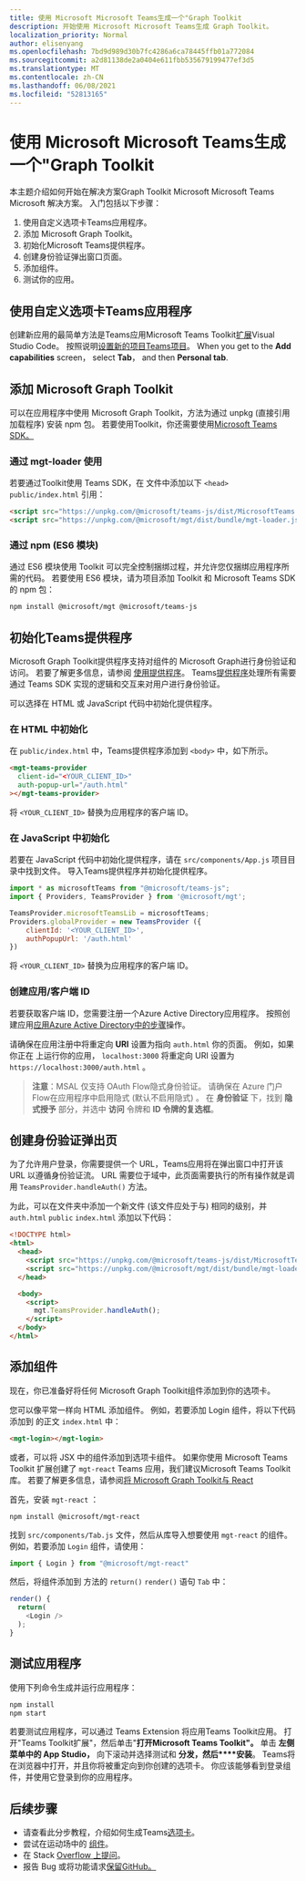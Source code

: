 ```yaml
---
title: 使用 Microsoft Microsoft Teams生成一个"Graph Toolkit
description: 开始使用 Microsoft Microsoft Teams生成 Graph Toolkit。
localization_priority: Normal
author: elisenyang
ms.openlocfilehash: 7bd9d989d30b7fc4286a6ca78445ffb01a772084
ms.sourcegitcommit: a2d81138de2a0404e611fbb535679199477ef3d5
ms.translationtype: MT
ms.contentlocale: zh-CN
ms.lasthandoff: 06/08/2021
ms.locfileid: "52813165"
---
```

# <a name="build-a-microsoft-teams-tab-with-the-microsoft-graph-toolkit"></a>使用 Microsoft Microsoft Teams生成一个"Graph Toolkit

本主题介绍如何开始在解决方案Graph Toolkit Microsoft Microsoft Teams Microsoft 解决方案。 入门包括以下步骤：

1. 使用自定义选项卡Teams应用程序。
2. 添加 Microsoft Graph Toolkit。
3. 初始化Microsoft Teams提供程序。
4. 创建身份验证弹出窗口页面。
5. 添加组件。
6. 测试你的应用。

## <a name="create-a-new-teams-application-with-a-custom-tab"></a>使用自定义选项卡Teams应用程序

创建新应用的最简单方法是Teams应用Microsoft Teams Toolkit[扩展](https://marketplace.visualstudio.com/items?itemName=TeamsDevApp.ms-teams-vscode-extension)Visual Studio Code。 按照说明[设置新的项目Teams项目](/microsoftteams/platform/toolkit/visual-studio-code-overview#set-up-a-new-teams-project)。 When you get to the **Add capabilities** screen， select **Tab**， and then **Personal tab**.

## <a name="add-the-microsoft-graph-toolkit"></a>添加 Microsoft Graph Toolkit

可以在应用程序中使用 Microsoft Graph Toolkit，方法为通过 unpkg (直接引用加载程序) 安装 npm 包。 若要使用Toolkit，你还需要使用[Microsoft Teams SDK。](/javascript/api/overview/msteams-client?view=msteams-client-js-latest)

### <a name="use-via-mgt-loader"></a>通过 mgt-loader 使用
若要通过Toolkit使用 Teams SDK，在 文件中添加以下 `<head>` `public/index.html` 引用：

```html
<script src="https://unpkg.com/@microsoft/teams-js/dist/MicrosoftTeams.min.js" crossorigin="anonymous"></script>
<script src="https://unpkg.com/@microsoft/mgt/dist/bundle/mgt-loader.js"></script>
```

### <a name="use-via-npm-es6-modules"></a>通过 npm (ES6 模块) 
通过 ES6 模块使用 Toolkit 可以完全控制捆绑过程，并允许您仅捆绑应用程序所需的代码。 若要使用 ES6 模块，请为项目添加 Toolkit 和 Microsoft Teams SDK 的 npm 包：

```bash
npm install @microsoft/mgt @microsoft/teams-js
```

## <a name="initialize-the-teams-provider"></a>初始化Teams提供程序

Microsoft Graph Toolkit提供程序支持对组件的 Microsoft Graph进行身份验证和访问。 若要了解更多信息，请参阅 [使用提供程序](../providers/providers.md)。 Teams[提供程序](../providers/teams.md)处理所有需要通过 Teams SDK 实现的逻辑和交互来对用户进行身份验证。

可以选择在 HTML 或 JavaScript 代码中初始化提供程序。 

### <a name="initialize-in-html"></a>在 HTML 中初始化

在 `public/index.html` 中，Teams提供程序添加到 `<body>` 中，如下所示。

```html
<mgt-teams-provider
  client-id="<YOUR_CLIENT_ID>"
  auth-popup-url="/auth.html"
></mgt-teams-provider>
```

将 `<YOUR_CLIENT_ID>` 替换为应用程序的客户端 ID。 

### <a name="initialize-in-javascript"></a>在 JavaScript 中初始化

若要在 JavaScript 代码中初始化提供程序，请在 `src/components/App.js` 项目目录中找到文件。 导入Teams提供程序并初始化提供程序。

```JavaScript
import * as microsoftTeams from "@microsoft/teams-js";
import { Providers, TeamsProvider } from '@microsoft/mgt';

TeamsProvider.microsoftTeamsLib = microsoftTeams;
Providers.globalProvider = new TeamsProvider ({
    clientId: '<YOUR_CLIENT_ID>',
    authPopupUrl: '/auth.html'
})
```
将 `<YOUR_CLIENT_ID>` 替换为应用程序的客户端 ID。

### <a name="creating-an-appclient-id"></a>创建应用/客户端 ID

若要获取客户端 ID，您需要注册一个Azure Active Directory应用程序。 按照创建应用[应用Azure Active Directory中的步骤](./add-aad-app-registration.md)操作。

请确保在应用注册中将重定向 **URI** 设置为指向 `auth.html` 你的页面。 例如，如果你正在 上运行你的应用， `localhost:3000` 将重定向 URI 设置为 `https://localhost:3000/auth.html` 。

>**注意**：MSAL 仅支持 OAuth Flow隐式身份验证。 请确保在 Azure 门户Flow在应用程序中启用隐式 (默认不启用隐式) 。 在 **身份验证** 下，找到 **隐式授予** 部分，并选中 **访问** 令牌和 **ID 令牌的复选框**。 

## <a name="create-the-auth-popup-page"></a>创建身份验证弹出页

为了允许用户登录，你需要提供一个 URL，Teams应用将在弹出窗口中打开该 URL 以遵循身份验证流。 URL 需要位于域中，此页面需要执行的所有操作就是调用 `TeamsProvider.handleAuth()` 方法。

为此，可以在文件夹中添加一个新文件 (该文件应处于与) 相同的级别，并 `auth.html` `public` `index.html` 添加以下代码： 

```html
<!DOCTYPE html>
<html>
  <head>
    <script src="https://unpkg.com/@microsoft/teams-js/dist/MicrosoftTeams.min.js" crossorigin="anonymous"></script>
    <script src="https://unpkg.com/@microsoft/mgt/dist/bundle/mgt-loader.js"></script>
  </head>

  <body>
    <script>
      mgt.TeamsProvider.handleAuth();
    </script>
  </body>
</html>
```

## <a name="add-components"></a>添加组件

现在，你已准备好将任何 Microsoft Graph Toolkit组件添加到你的选项卡。 

您可以像平常一样向 HTML 添加组件。 例如，若要添加 Login 组件，将以下代码添加到 的正文 `index.html` 中：

```HTML
<mgt-login></mgt-login>
```

或者，可以将 JSX 中的组件添加到选项卡组件。 如果你使用 Microsoft Teams Toolkit 扩展创建了 `mgt-react` Teams 应用，我们建议Microsoft Teams Toolkit库。 若要了解更多信息，请参阅[将 Microsoft Graph Toolkit与 React](./use-toolkit-with-react.md)

首先，安装 `mgt-react` ：

```Command Line
npm install @microsoft/mgt-react
```

找到 `src/components/Tab.js` 文件，然后从库导入想要使用 `mgt-react` 的组件。 例如，若要添加 `Login` 组件，请使用：

```JavaScript
import { Login } from "@microsoft/mgt-react"
```

然后，将组件添加到 方法的 `return()` `render()` 语句 `Tab` 中：

```JavaScript
render() {
  return(
    <Login />
  );
}
```

## <a name="test-your-application"></a>测试应用程序

使用下列命令生成并运行应用程序：
```bash
npm install
npm start
```

若要测试应用程序，可以通过 Teams Extension 将应用Teams Toolkit应用。 打开"Teams Toolkit扩展"，然后单击"**打开Microsoft Teams Toolkit"。** 单击 **左侧菜单中的 App Studio，** 向下滚动并选择测试和 **分发，然后****安装**。 Teams将在浏览器中打开，并且你将被重定向到你创建的选项卡。 你应该能够看到登录组件，并使用它登录到你的应用程序。

## <a name="next-steps"></a>后续步骤
- 请查看此分步教程，介绍如何生成Teams[选项卡](https://developer.microsoft.com/graph/blogs/a-lap-around-microsoft-graph-toolkit-day-10-microsoft-graph-toolkit-teams-provider/)。
- 尝试在运动场中的 [组件](https://mgt.dev)。
- 在 Stack [Overflow 上提问](https://aka.ms/mgt-question)。
- 报告 Bug 或将功能请求[保留GitHub。](https://aka.ms/mgt)
